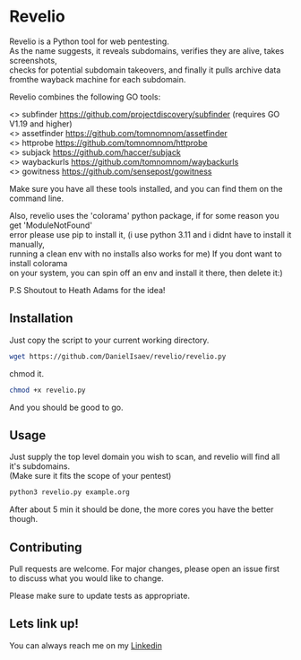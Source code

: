# Revelio

Revelio is a Python tool for web pentesting.                                                                                                        
As the name suggests, it reveals subdomains, verifies they are alive, takes screenshots,                                                                               
checks for potential subdomain takeovers, and finally it pulls archive data fromthe wayback machine for each subdomain.                                                         


Revelio combines the following GO tools:                                                                                                                                     

<>  subfinder     https://github.com/projectdiscovery/subfinder (requires GO V1.19 and higher)                                                                            
<>  assetfinder   https://github.com/tomnomnom/assetfinder                                                                                                                
<>  httprobe      https://github.com/tomnomnom/httprobe                                                                                                                   
<>  subjack       https://github.com/haccer/subjack                                                                                                                       
<>  waybackurls   https://github.com/tomnomnom/waybackurls                                                                                                                
<>  gowitness     https://github.com/sensepost/gowitness                                                                                                                  
                                          

                                                                                                                                                                
Make sure you have all these tools installed, and you can find them on the command line.                                                                                  

                                                                                                                                                                      
Also, revelio uses the 'colorama' python package, if for some reason you get 'ModuleNotFound'                                                                             
error please use pip to install it, (i use python 3.11 and i didnt have to install it manually,                                                                           
running a clean env with no installs also works for me) If you dont want to install colorama                                                                              
on your system, you can spin off an env and install it there, then delete it:)                                                                                            
                                                                                                                                                                       
                                          
P.S Shoutout to Heath Adams for the idea!                                            
                                                                                                                                                                          

## Installation                                                                      
                                          
Just copy the script to your current working directory.                                                                                                                   

```bash                                   
wget https://github.com/DanielIsaev/revelio/revelio.py                                                                                                                    
```                                       

chmod it.                                 

```bash                                   
chmod +x revelio.py                       
```                                       

And you should be good to go.                                                        


## Usage                                  

Just supply the top level domain you wish to scan, and revelio will find all it's subdomains.                                                                             
(Make sure it fits the scope of your pentest)                                        

```bash                                   
python3 revelio.py example.org                                                       
```                                       

After about 5 min it should be done, the more cores you have the better though.                                                                                           


## Contributing                           

Pull requests are welcome. For major changes, please open an issue first                                                                                                  
to discuss what you would like to change.                                            

Please make sure to update tests as appropriate.                                     


## Lets link up!                          

You can always reach me on my [Linkedin](https://www.linkedin.com/in/daniel-isaev-757593228/)  
